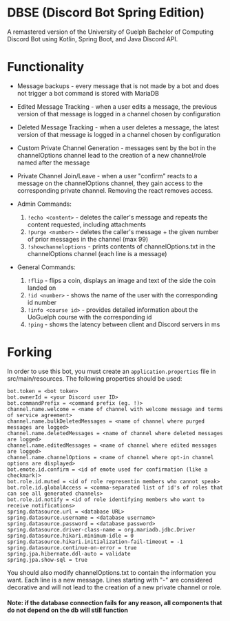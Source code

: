 # DBSE (Discord Bot Spring Edition)
A remastered version of the University of Guelph Bachelor of Computing Discord Bot using Kotlin, Spring Boot, and Java Discord API.

# Functionality
* Message backups - every message that is not made by a bot and does not trigger a bot command is stored with MariaDB
* Edited Message Tracking - when a user edits a message, the previous version of that message is logged in a channel chosen by configuration
* Deleted Message Tracking - when a user deletes a message, the latest version of that message is logged in a channel chosen by configuration
* Custom Private Channel Generation - messages sent by the bot in the channelOptions channel lead to the creation of a new channel/role named after the message
* Private Channel Join/Leave - when a user "confirm" reacts to a message on the channelOptions channel, they gain access to the corresponding private channel. Removing the react removes access.
* Admin Commands:

  1. `!echo <content>` - deletes the caller's message and repeats the content requested, including attachments
  2. `!purge <number>` - deletes the caller's message + the given number of prior messages in the channel (max 99)
  3. `!showchanneloptions` - prints contents of channelOptions.txt in the channelOptions channel (each line is a message)
  
* General Commands:

  1. `!flip` - flips a coin, displays an image and text of the side the coin landed on
  2. `!id <number>` - shows the name of the user with the corresponding id number
  3. `!info <course id>` - provides detailed information about the UoGuelph course with the corresponding id
  4. `!ping` - shows the latency between client and Discord servers in ms

# Forking
In order to use this bot, you must create an `application.properties` file in src/main/resources. The following properties should be used:

```
bot.token = <bot token>
bot.ownerId = <your Discord user ID>
bot.commandPrefix = <command prefix (eg. !)>
channel.name.welcome = <name of channel with welcome message and terms of service agreement>
channel.name.bulkDeletedMessages = <name of channel where purged messages are logged>
channel.name.deletedMessages = <name of channel where deleted messages are logged>
channel.name.editedMessages = <name of channel where edited messages are logged>
channel.name.channelOptions = <name of channel where opt-in channel options are displayed>
bot.emote.id.confirm = <id of emote used for confirmation (like a checkmark)>
bot.role.id.muted = <id of role representin members who cannot speak>
bot.role.id.globalAccess = <comma-separated list of id's of roles that can see all generated channels>
bot.role.id.notify = <id of role identifying members who want to receive notifications>
spring.datasource.url = <database URL>
spring.datasource.username = <database username>
spring.datasource.password = <database password>
spring.datasource.driver-class-name = org.mariadb.jdbc.Driver
spring.datasource.hikari.minimum-idle = 0
spring.datasource.hikari.initialization-fail-timeout = -1
spring.datasource.continue-on-error = true
spring.jpa.hibernate.ddl-auto = validate
spring.jpa.show-sql = true
```

You should also modify channelOptions.txt to contain the information you want. Each line is a new message.
Lines starting with "-" are considered decorative and will not lead to the creation of a new private channel or role.

#### Note: if the database connection fails for any reason, all components that do not depend on the db will still function
